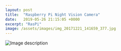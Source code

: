 ```yaml
---
layout: post
title:  "Raspberry Pi Night Vision Camera"
date:   2019-05-26 21:15:05 +0000
excerpt: "RasPi"
image: /assets/images/img_20171221_141659_377.jpg
---
```



![Image description](https://tinyurl.com/y47ef33r)





